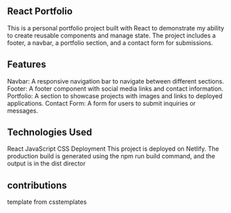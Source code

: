 ## React Portfolio
This is a personal portfolio project built with React to demonstrate my ability to create reusable components and manage state. The project includes a footer, a navbar, a portfolio section, and a contact form for submissions.

## Features
Navbar: A responsive navigation bar to navigate between different sections.
Footer: A footer component with social media links and contact information.
Portfolio: A section to showcase projects with images and links to deployed applications.
Contact Form: A form for users to submit inquiries or messages.
## Technologies Used
React
JavaScript
CSS
Deployment
This project is deployed on Netlify. The production build is generated using the npm run build command, and the output is in the dist director
## contributions
template from csstemplates